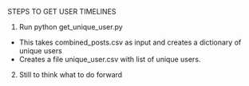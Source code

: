 STEPS TO GET USER TIMELINES


1) Run python get_unique_user.py
  -  This takes combined_posts.csv as input and creates a dictionary of unique users
  -  Creates a file unique_user.csv with list of unique users.
  
2) Still to think what to do forward
